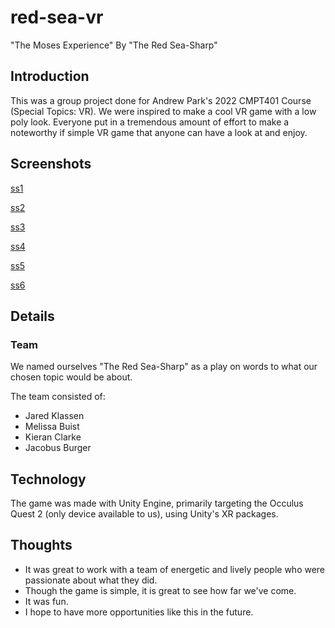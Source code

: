 # red-sea-vr
"The Moses Experience" By "The Red Sea-Sharp"

## Introduction

This was a group project done for Andrew Park's 2022 CMPT401 Course (Special Topics: VR). We were inspired to make a cool VR game with a low poly look. Everyone put in a tremendous amount of effort to make a noteworthy if simple VR game that anyone can have a look at and enjoy.

## Screenshots

[ss1](Screenshots/screenshot.png)

[ss2](Screenshots/screenshot2.png)

[ss3](Screenshots/screenshot3.png)

[ss4](Screenshots/screenshot4.png)

[ss5](Screenshots/screenshot5.png)

[ss6](Screenshots/screenshot6.png)

## Details

### Team

We named ourselves "The Red Sea-Sharp" as a play on words to what our chosen topic would be about.

The team consisted of:
- Jared Klassen
- Melissa Buist
- Kieran Clarke
- Jacobus Burger

## Technology

The game was made with Unity Engine, primarily targeting the Occulus Quest 2 (only device available to us), using Unity's XR packages. 

## Thoughts

* It was great to work with a team of energetic and lively people who were passionate about what they did.
* Though the game is simple, it is great to see how far we've come.
* It was fun.
* I hope to have more opportunities like this in the future.
